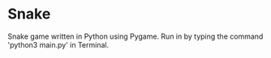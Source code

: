 # Snake
Snake game written in Python using Pygame.
Run in by typing the command 'python3 main.py' in Terminal.
